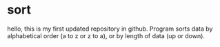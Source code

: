 # sort
hello, this is my first updated repository in github. Program sorts data by alphabetical order (a to z or z to a), or by length of data (up or down).
